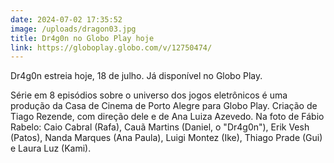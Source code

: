 ```yaml
---
date: 2024-07-02 17:35:52
image: /uploads/dragon03.jpg
title: Dr4g0n no Globo Play hoje
link: https://globoplay.globo.com/v/12750474/
---
```

D﻿r4g0n estreia hoje, 18 de julho. Já disponível no Globo Play.

S﻿érie em 8 episódios sobre o universo dos jogos eletrônicos é uma produção da Casa de Cinema de Porto Alegre para Globo Play. Criação de Tiago Rezende, com direção dele e de Ana Luiza Azevedo. Na foto de Fábio Rabelo: Caio Cabral (Rafa), Cauã Martins (Daniel, o "Dr4g0n"), Erik Vesh (Patos), Nanda Marques (Ana Paula), Luigi Montez (Ike), Thiago Prade (Gui) e Laura Luz (Kami).